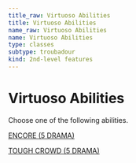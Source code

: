```yaml
---
title_raw: Virtuoso Abilities
title: Virtuoso Abilities
name_raw: Virtuoso Abilities
name: Virtuoso Abilities
type: classes
subtype: troubadour
kind: 2nd-level features
---
```


# Virtuoso Abilities

Choose one of the following abilities.

[ENCORE (5 DRAMA)](./Encore.md)

[TOUGH CROWD (5 DRAMA)](./Tough%20Crowd.md)

